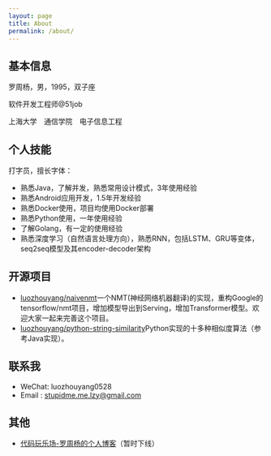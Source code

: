 ```yaml
---
layout: page
title: About
permalink: /about/
---
```


## 基本信息

罗周杨，男，1995，双子座

软件开发工程师@51job

上海大学　通信学院　电子信息工程

## 个人技能

打字员，擅长字体：

* 熟悉Java，了解并发，熟悉常用设计模式，3年使用经验
* 熟悉Android应用开发，1.5年开发经验
* 熟悉Docker使用，项目均使用Docker部署
* 熟悉Python使用，一年使用经验
* 了解Golang，有一定的使用经验
* 熟悉深度学习（自然语言处理方向），熟悉RNN，包括LSTM、GRU等变体，seq2seq模型及其encoder-decoder架构


## 开源项目

* [luozhouyang/naivenmt](https://github.com/luozhouyang/naivenmt)一个NMT(神经网络机器翻译)的实现，重构Google的tensorflow/nmt项目，增加模型导出到Serving，增加Transformer模型。欢迎大家一起来完善这个项目。
* [luozhouyang/python-string-similarity](https://github.com/luozhouyang/python-string-similarity)Python实现的十多种相似度算法（参考Java实现）。  

## 联系我

* WeChat: luozhouyang0528
* Email : stupidme.me.lzy@gmail.com

## 其他

* [代码玩乐场-罗周杨的个人博客](http://blog.stupidme.me)（暂时下线）